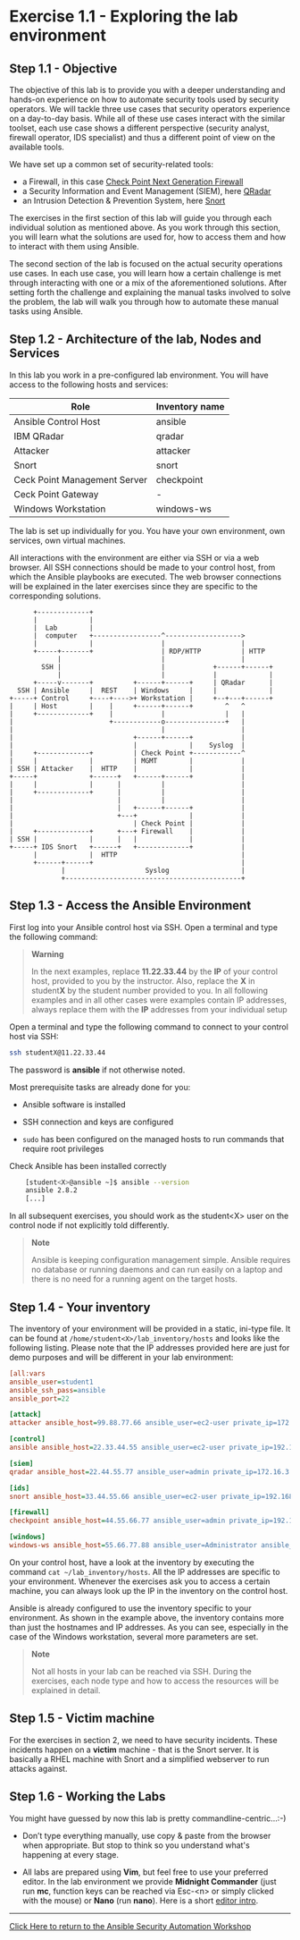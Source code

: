 # Exercise 1.1 - Exploring the lab environment

## Step 1.1 - Objective

The objective of this lab is to provide you with a deeper understanding and hands-on experience on how to automate security tools used by security operators. We will tackle three use cases that security operators experience on a day-to-day basis. While all of these use cases interact with the similar toolset, each use case shows a different perspective (security analyst, firewall operator, IDS specialist) and thus a different point of view on the available tools.

We have set up a common set of security-related tools:

- a Firewall, in this case [Check Point Next Generation Firewall](https://www.checkpoint.com/products/next-generation-firewall/)
- a Security Information and Event Management (SIEM), here [QRadar](https://www.ibm.com/security/security-intelligence/qradar)
- an Intrusion Detection & Prevention System, here [Snort](https://www.snort.org)

The exercises in the first section of this lab will guide you through each individual solution as mentioned above. As you work through this section, you will learn what the solutions are used for, how to access them and how to interact with them using Ansible.

The second section of the lab is focused on the actual security operations use cases. In each use case, you will learn how a certain challenge is met through interacting with one or a mix of the aforementioned solutions. After setting forth the challenge and explaining the manual tasks involved to solve the problem, the lab will walk you through how to automate these manual tasks using Ansible.

## Step 1.2 - Architecture of the lab, Nodes and Services

In this lab you work in a pre-configured lab environment. You will have access to the following hosts and services:

| Role                         | Inventory name |
| -----------------------------| ---------------|
| Ansible Control Host         | ansible        |
| IBM QRadar                   | qradar         |
| Attacker                     | attacker       |
| Snort                        | snort          |
| Ceck Point Management Server | checkpoint     |
| Ceck Point Gateway           | -              |
| Windows Workstation          | windows-ws     |

The lab is set up individually for you. You have your own environment, own services, own virtual machines.

All interactions with the environment are either via SSH or via a web browser. All SSH connections should be made to your control host, from which the Ansible playbooks are executed. The web browser connections will be explained in the later exercises since they are specific to the corresponding solutions.

```
      +-------------+
      |             |
      |  Lab        |
      |  computer   +-----------------^------------------->
      |             |                 |                   |
      +-----+-------+                 | RDP/HTTP          | HTTP
            |                         |                   |
        SSH |                         |            +------+------+
            |                         |            |             |
      +-----v-------+          +------+------+     | QRadar      |
  SSH | Ansible     |  REST    | Windows     |     |             |
+-----+ Control     +----+---->+ Workstation |     +--+---+------+
|     | Host        |    |     +------+------+        ^   ^
|     +-------------+    |            |               |   |
|                        +------------o---------------+   |
|                                     |                   |
|                              +------+------+            |
|                              |             |    Syslog  |
|     +-------------+          | Check Point +------------^
|     |             |          | MGMT        |            |
| SSH | Attacker    |  HTTP    |             |            |
+-----+             +------+   +------+------+            |
|     |             |      |          |                   |
|     +-------------+      |          |                   |
|                          |          |                   |
|                          |   +------+------+            |
|                          +---+             |            |
|                              | Check Point |            |
|     +-------------+      +---+ Firewall    |            |
| SSH |             |      |   |             |            |
+-----+ IDS Snort   +------+   +-------------+            |
      |             |  HTTP                               |
      +------+------+                                     |
             |                    Syslog                  |
             +--------------------------------------------+
```

## Step 1.3 - Access the Ansible Environment

First log into your Ansible control host via SSH. Open a terminal and type the following command:

> **Warning**
> 
> In the next examples, replace **11.22.33.44** by the **IP** of your control host, provided to you by the instructor. Also, replace the **X** in student**X** by the student number provided to you. In all following examples and in all other cases were examples contain IP addresses, always replace them with the **IP** addresses from your individual setup

Open a terminal and type the following command to connect to your control host via SSH:

```bash
ssh studentX@11.22.33.44
```

The password is **ansible** if not otherwise noted.

Most prerequisite tasks are already done for you:

  - Ansible software is installed

  - SSH connection and keys are configured

  - `sudo` has been configured on the managed hosts to run commands that require root privileges

Check Ansible has been installed correctly

```bash
    [student<X>@ansible ~]$ ansible --version
    ansible 2.8.2
    [...]
```

In all subsequent exercises, you should work as the student\<X\> user on the control node if not explicitly told differently.

> **Note**
> 
> Ansible is keeping configuration management simple. Ansible requires no database or running daemons and can run easily on a laptop and there is no need for a running agent on the target hosts.

## Step 1.4 - Your inventory

The inventory of your environment will be provided in a static, ini-type file. It can be found at `/home/student<X>/lab_inventory/hosts` and looks like the following listing. 
Please note that the IP addresses provided here are just for demo purposes and will be different in your lab environment:

```ini
[all:vars
ansible_user=student1
ansible_ssh_pass=ansible
ansible_port=22

[attack]
attacker ansible_host=99.88.77.66 ansible_user=ec2-user private_ip=172.16.99.66 private_ip2=172.17.44.66

[control]
ansible ansible_host=22.33.44.55 ansible_user=ec2-user private_ip=192.168.2.3

[siem]
qradar ansible_host=22.44.55.77 ansible_user=admin private_ip=172.16.3.44 ansible_httpapi_pass="Ansible1!" ansible_connection=httpapi ansible_httpapi_use_ssl=yes ansible_httpapi_validate_certs=False ansible_network_os=ibm.qradar.qradar

[ids]
snort ansible_host=33.44.55.66 ansible_user=ec2-user private_ip=192.168.3.4 private_ip2=172.17.33.77

[firewall]
checkpoint ansible_host=44.55.66.77 ansible_user=admin private_ip=192.168.4.5 ansible_network_os=checkpoint ansible_connection=httpapi ansible_httpapi_use_ssl=yes ansible_httpapi_validate_certs=no

[windows]
windows-ws ansible_host=55.66.77.88 ansible_user=Administrator ansible_pass=RedHat19! ansible_port=5986 ansible_connection=winrm ansible_winrm_server_cert_validation=ignore private_ip=192.168.5.6
```

On your control host, have a look at the inventory by executing the command `cat ~/lab_inventory/hosts`. All the IP addresses are specific to your environment. Whenever the exercises ask you to access a certain machine, you can always look up the IP in the inventory on the control host.

Ansible is already configured to use the inventory specific to your environment. As shown in the example above, the inventory contains more than just the hostnames and IP addresses. As you can see, especially in the case of the Windows workstation, several more parameters are set.

> **Note**
> 
> Not all hosts in your lab can be reached via SSH. During the exercises, each node type and how to access the resources will be explained in detail.

## Step 1.5 - Victim machine

For the exercises in section 2, we need to have security incidents. These incidents happen on a **victim** machine - that is the Snort server. It is basically a RHEL machine with Snort and a simplified webserver to run attacks against.

## Step 1.6 - Working the Labs

You might have guessed by now this lab is pretty commandline-centric…​ :-)

  - Don’t type everything manually, use copy & paste from the browser when appropriate. But stop to think so you understand what's happening at every stage. 

  - All labs are prepared using **Vim**, but feel free to use your preferred editor. In the lab environment we provide **Midnight Commander** (just run **mc**, function keys can be reached via Esc-\<n\> or simply clicked with the mouse) or **Nano** (run **nano**). Here is a short [editor intro](../0.0-support-docs/editor_intro.md).

----

[Click Here to return to the Ansible Security Automation Workshop](../README.md#section-1---introduction-to-ansible-security-automation-basics)
